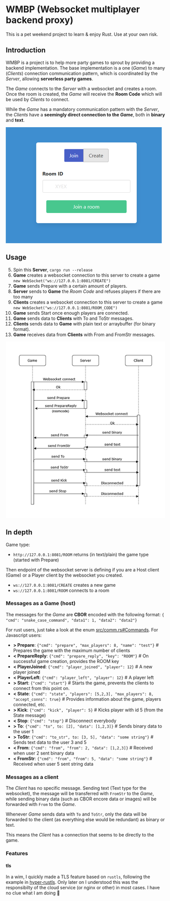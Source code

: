 WMBP (Websocket multiplayer backend proxy)
=========================================

This is a pet weekend project to learn & enjoy Rust. Use at your own risk.

## Introduction

WMBP is a project is to help more party games to sprout by providing a backend implementation.
The base implementation is a one (*Game*) to many (*Clients*) connection communication pattern, which is coordinated by the *Server*, allowing **serverless party games**.

The *Game* connects to the *Server* with a websocket and creates a room. Once the room is created, the *Game* will receive the **Room Code** which will be used by *Clients* to connect.

While the *Game* has a mandatory communication pattern with the *Server*, the *Clients* have a **seemingly direct connection to the *Game***, both in **binary** and **text**.

![Server example](doc/multiplayer_proxy.png)

## Usage

5. Spin this **Server**, `cargo run --release`
5. **Game** creates a websocket connection to this server to create a game `new WebSocket("ws://127.0.0.1:8081/CREATE")`
5. **Game** sends Prepare with a certain amount of players.
5. **Server** sends to **Game** the *Room Code* and refuses players if there are too many
5. **Clients** creates a websocket connection to this server to create a game `new WebSocket("ws://127.0.0.1:8081/ROOM_CODE")`
5. **Game** sends Start once enough players are connected.
5. **Game** sends data to **Clients** with To and ToStr messages.
5. **Clients** sends data to **Game** with plain text or arraybuffer (for binary format).
5. **Game** receives data from **Clients** with From and FromStr messages.

![The game flow of the server](doc/flow.png)

## In depth

Game type:
- `http://127.0.0.1:8081/ROOM` returns (in text/plain) the game type (started with Prepare)

Then endpoint of the websocket server is defining if you are a Host client (Game) or a Player client by the websocket you created.
- `ws://127.0.0.1:8081/CREATE` creates a new game
- `ws://127.0.0.1:8081/ROOM` connects to a room

### Messages as a Game (host)

The messages for the *Game* are **CBOR** encoded with the following format: `{ "cmd": "snake_case_command", "data1": 1, "data2": "data2"}`

For rust users, just take a look at the enum [src/comm.rs#Commands](src/comm.rs).
For Javascript users:
- **\> Prepare**: `{"cmd": "prepare", "max_players": 8, "name": "test"}` # Prepares the game with the maximum number of clients
- **< PrepareReply**: `{"cmd": "prepare_reply", "key": "ROOM"}` # On successful game creation, provides the ROOM key
- **< PlayerJoined**: `{"cmd": "player_joined", "player": 12}` # A new player joined
- **< PlayerLeft**: `{"cmd": "player_left", "player": 12}` # A player left
- **\> Start**: `{"cmd": "start"}` # Starts the game, prevents the clients to connect from this point on.
- **< State**: `{"cmd": "state", "players": [5,2,3], "max_players": 8, "accept_conns": true}` # Provides information about the game, players connected, etc.
- **\> Kick**: `{"cmd": "kick", "player": 5}` # Kicks player with id 5 (from the State message)
- **< Stop**: `{"cmd": "stop"}` # Disconnect everybody
- **\> To**: `{"cmd": "to", to: [2], "data": [1,2,3]}` # Sends binary data to the user 1
- **\> ToStr**: `{"cmd": "to_str", to: [3, 5], "data": "some string"}` # Sends text data to the user 3 and 5
- **< From**: `{"cmd": "from", "from": 2, "data": [1,2,3]}` # Received when user 2 sent binary data
- **< FromStr**: `{"cmd": "from", "from": 5, "data": "some string"}` # Received when user 5 sent string data

### Messages as a client

The *Client* has no specific message. Sending text (Text type for the websocket), the message will be transferred with `FromStr` to the *Game*, while sending binary data (such as CBOR encore data or images) will be forwarded with `From` to the *Game*.

Whenever *Game* sends data with `To` and `ToStr`, only the data will be forwarded to the client (as everything else would be redundant) as binary or text.

This means the *Client* has a connection that seems to be directly to the game.

### Features

#### tls

In a wim, I quickly made a TLS feature based on `rustls`, following the example in [hyper-rustls](https://github.com/rustls/hyper-rustls/tree/main/examples). Only later on I understood this was the responsibilty of the cloud service (or nginx or other) in most cases.
I have no clue what I am doing 🙈
